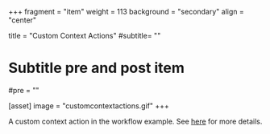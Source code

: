 +++
fragment = "item"
weight = 113
background = "secondary"
align = "center"

title = "Custom Context Actions"
#subtitle= ""

# Subtitle pre and post item
#pre = ""

[asset]
  image = "customcontextactions.gif"
+++

A custom context action in the workflow example. See [here](https://www.eclipse.org/glsp/documentation/#workflowoverview) for more details.
